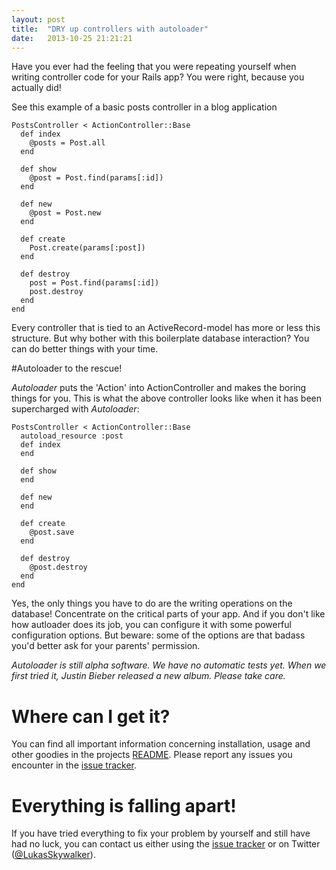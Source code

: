 ```yaml
---
layout: post
title:  "DRY up controllers with autoloader"
date:   2013-10-25 21:21:21
---
```


Have you ever had the feeling that you were repeating yourself when writing controller code for your Rails app? You were right, because you actually did!  

See this example of a basic posts controller in a blog application  

    PostsController < ActionController::Base
      def index
        @posts = Post.all
      end
      
      def show
        @post = Post.find(params[:id])
      end
      
      def new
        @post = Post.new
      end
      
      def create
        Post.create(params[:post])
      end
      
      def destroy
        post = Post.find(params[:id])
        post.destroy
      end
    end

Every controller that is tied to an ActiveRecord-model has more or less this structure. But why bother with this boilerplate database interaction? You can do better things with your time.  

#Autoloader to the rescue!

_Autoloader_ puts the 'Action' into ActionController and makes the boring things for you. This is what the above controller looks like when it has been supercharged with _Autoloader_:  

    PostsController < ActionController::Base
      autoload_resource :post
      def index
      end
      
      def show
      end
      
      def new
      end
      
      def create
        @post.save
      end
      
      def destroy
        @post.destroy
      end
    end

Yes, the only things you have to do are the writing operations on the database! Concentrate on the critical parts of your app. And if you don't like how autloader does its job, you can configure it with some powerful configuration options. But beware: some of the options are that badass you'd better ask for your parents' permission.  

_Autoloader is still alpha software. We have no automatic tests yet. When we first tried it, Justin Bieber released a new album. Please take care._  

# Where can I get it?
You can find all important information concerning installation, usage and other goodies in the projects [README](https://bitbucket.org/musicspot/autoloader/overview). Please report any issues you encounter in the [issue tracker](https://bitbucket.org/musicspot/autoloader/issues).  

# Everything is falling apart!
If you have tried everything to fix your problem by yourself and still have had no luck, you can contact us either using the [issue tracker](https://bitbucket.org/musicspot/autoloader/issues) or on Twitter ([@LukasSkywalker](https://twitter.com/LukasSkywalker)).